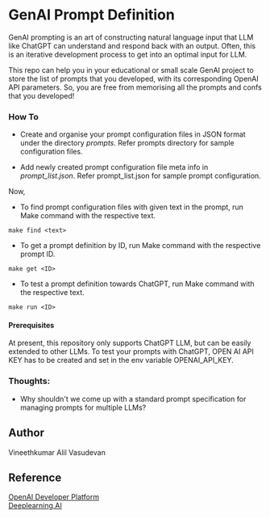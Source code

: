 # GenAI Prompt Definition
GenAI prompting is an art of constructing natural language input that LLM like ChatGPT can understand and respond back with an output. Often, this is an iterative development process to get into an optimal input for LLM.  

This repo can help you in your educational or small scale GenAI project to store the list of prompts that you developed, with its corresponding OpenAI API parameters. So, you are free from memorising all the prompts and confs that you developed!

### How To
* Create and organise your prompt configuration files in JSON format under the directory *prompts*. Refer prompts directory for sample configuration files.

* Add newly created prompt configuration file meta info in *prompt_list.json*. Refer prompt_list.json for sample prompt configuration.  

Now, 

* To find prompt configuration files with given text in the prompt, run Make command with the respective text.
```
make find <text>
```

* To get a prompt definition by ID, run Make command with the respective prompt ID.
```
make get <ID>
```

* To test a prompt definition towards ChatGPT, run Make command with the respective text.
```
make run <ID>
```

#### Prerequisites  
At present, this repository only supports ChatGPT LLM, but can be easily extended to other LLMs. To test your prompts with ChatGPT, OPEN AI API KEY has to be created and set in the env variable OPENAI_API_KEY.  

### Thoughts:  
* Why shouldn't we come up with a standard prompt specification for managing prompts for multiple LLMs?   


## Author
Vineethkumar Alil Vasudevan  


## Reference
[OpenAI Developer Platform](https://platform.openai.com/docs/overview)  
[Deeplearning.AI](https://www.deeplearning.ai/)